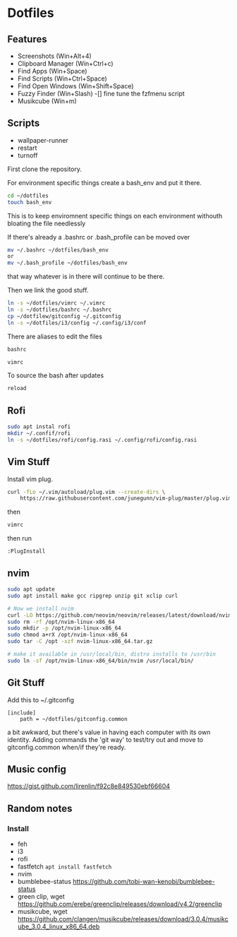 # Dotfiles

## Features

- Screenshots (Win+Alt+4)
- Clipboard Manager (Win+Ctrl+c)
- Find Apps (Win+Space) 
- Find Scripts (Win+Ctrl+Space) 
- Find Open Windows (Win+Shift+Space) 
- Fuzzy Finder (Win+Slash) 
    -[] fine tune the fzfmenu script
- Musikcube (Win+m)


## Scripts
- wallpaper-runner 
- restart
- turnoff



First clone the repository. 

For environment specific things create a bash_env and put it there. 
```bash
cd ~/dotfiles
touch bash_env
```
This is to keep enviromnent specific things on each environment withouth bloating the file needlessly

If there's already a .bashrc or .bash_profile can be moved over

```bash
mv ~/.bashrc ~/dotfiles/bash_env
or
mv ~/.bash_profile ~/dotfiles/bash_env
```
that way whatever is in there will continue to be there.


Then we link the good stuff. 

```bash
ln -s ~/dotfiles/vimrc ~/.vimrc
ln -s ~/dotfiles/bashrc ~/.bashrc
cp ~/dotfilew/gitconfig ~/.gitconfig
ln -s ~/dotfiles/i3/config ~/.config/i3/conf
```

There are aliases to edit the files 

```bash
bashrc 
```

```bash
vimrc
```

To source the bash after updates
```bash
reload
```

## Rofi

```bash
sudo apt instal rofi
mkdir ~/.confif/rofi
ln -s ~/dotfiles/rofi/config.rasi ~/.config/rofi/config.rasi
```


## Vim Stuff

Install vim plug. 
```bash
curl -fLo ~/.vim/autoload/plug.vim --create-dirs \
    https://raw.githubusercontent.com/junegunn/vim-plug/master/plug.vim
```
then
```bash
vimrc
```
then run 
```
:PlugInstall
```


## nvim
```bash
sudo apt update
sudo apt install make gcc ripgrep unzip git xclip curl

# Now we install nvim
curl -LO https://github.com/neovim/neovim/releases/latest/download/nvim-linux-x86_64.tar.gz
sudo rm -rf /opt/nvim-linux-x86_64
sudo mkdir -p /opt/nvim-linux-x86_64
sudo chmod a+rX /opt/nvim-linux-x86_64
sudo tar -C /opt -xzf nvim-linux-x86_64.tar.gz

# make it available in /usr/local/bin, distro installs to /usr/bin
sudo ln -sf /opt/nvim-linux-x86_64/bin/nvim /usr/local/bin/
```

## Git Stuff
Add this to ~/.gitconfig
```shell
[include]
    path = ~/dotfiles/gitconfig.common
```
a bit awkward, but there's value in having each computer with its own identity.
Adding commands the 'git way' to test/try out and move to gitconfig.common when/if they're ready. 

## Music config

https://gist.github.com/lirenlin/f92c8e849530ebf66604

## Random notes

### Install
- feh
- i3
- rofi
- fastfetch `apt install fastfetch`
- nvim
- bumblebee-status https://github.com/tobi-wan-kenobi/bumblebee-status
- green clip, wget https://github.com/erebe/greenclip/releases/download/v4.2/greenclip
- musikcube, wget https://github.com/clangen/musikcube/releases/download/3.0.4/musikcube_3.0.4_linux_x86_64.deb 

